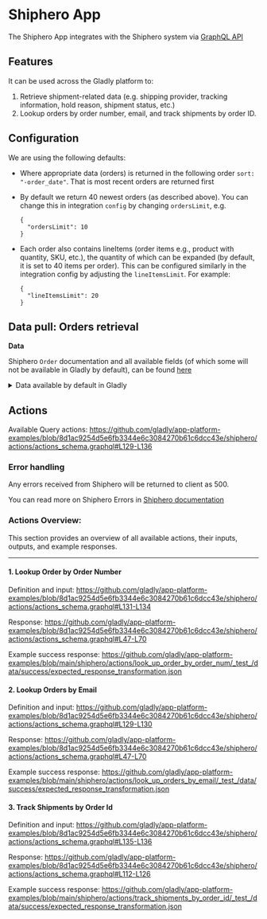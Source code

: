 # Shiphero App

The Shiphero App integrates with the Shiphero system via [GraphQL API](https://developer.shiphero.com/getting-started)

## Features

It can be used across the Gladly platform to:

1. Retrieve shipment-related data (e.g. shipping provider, tracking information, hold reason, shipment status, etc.)
2. Lookup orders by order number, email, and track shipments by order ID.

## Configuration

We are using the following defaults:

- Where appropriate data (orders) is returned in the following order `sort: "-order_date"`. That is most recent orders are returned first
- By default we return 40 newest orders (as described above). You can change this in integration `config` by changing `ordersLimit`, e.g.

  ```
  {
    "ordersLimit": 10
  }
  ```

- Each order also contains lineItems (order items e.g., product with quantity, SKU, etc.), the quantity of which can be expanded (by default, it is set to 40 items per order). This can be configured similarly in the integration config by adjusting the `lineItemsLimit`. For example:

  ```
  {
    "lineItemsLimit": 20
  }
  ```

## Data pull: Orders retrieval

**Data**

Shiphero `Order` documentation and all available fields (of which some will not be available in Gladly by default), can be found [here](https://developer.shiphero.com/wp-content/uploads/spectaql/#definition-Order)

<details>
<summary>Data available by default in Gladly</summary>
https://github.com/gladly/app-platform-examples/blob/8d1ac9254d5e6fb3344e6c3084270b61c6dcc43e/shiphero/data/data_schema.graphql#L1-L91
</details>

## Actions

Available Query actions:
https://github.com/gladly/app-platform-examples/blob/8d1ac9254d5e6fb3344e6c3084270b61c6dcc43e/shiphero/actions/actions_schema.graphql#L129-L136

### Error handling

Any errors received from Shiphero will be returned to client as 500.

You can read more on Shiphero Errors in [Shiphero documentation](https://developer.shiphero.com/graphql-primer/#errorhandling)

### Actions Overview:

This section provides an overview of all available actions, their inputs, outputs, and example responses.

---

#### **1. Lookup Order by Order Number**

Definition and input:
https://github.com/gladly/app-platform-examples/blob/8d1ac9254d5e6fb3344e6c3084270b61c6dcc43e/shiphero/actions/actions_schema.graphql#L131-L134

Response:
https://github.com/gladly/app-platform-examples/blob/8d1ac9254d5e6fb3344e6c3084270b61c6dcc43e/shiphero/actions/actions_schema.graphql#L47-L70

Example success response:
https://github.com/gladly/app-platform-examples/blob/main/shiphero/actions/look_up_order_by_order_num/_test_/data/success/expected_response_transformation.json

#### **2. Lookup Orders by Email**

Definition and input:
https://github.com/gladly/app-platform-examples/blob/8d1ac9254d5e6fb3344e6c3084270b61c6dcc43e/shiphero/actions/actions_schema.graphql#L129-L130

Response:
https://github.com/gladly/app-platform-examples/blob/8d1ac9254d5e6fb3344e6c3084270b61c6dcc43e/shiphero/actions/actions_schema.graphql#L47-L70

Example success response:
https://github.com/gladly/app-platform-examples/blob/main/shiphero/actions/look_up_orders_by_email/_test_/data/success/expected_response_transformation.json

#### **3. Track Shipments by Order Id**

Definition and input:
https://github.com/gladly/app-platform-examples/blob/8d1ac9254d5e6fb3344e6c3084270b61c6dcc43e/shiphero/actions/actions_schema.graphql#L135-L136

Response:
https://github.com/gladly/app-platform-examples/blob/8d1ac9254d5e6fb3344e6c3084270b61c6dcc43e/shiphero/actions/actions_schema.graphql#L112-L126

Example success response:
https://github.com/gladly/app-platform-examples/blob/main/shiphero/actions/track_shipments_by_order_id/_test_/data/success/expected_response_transformation.json
